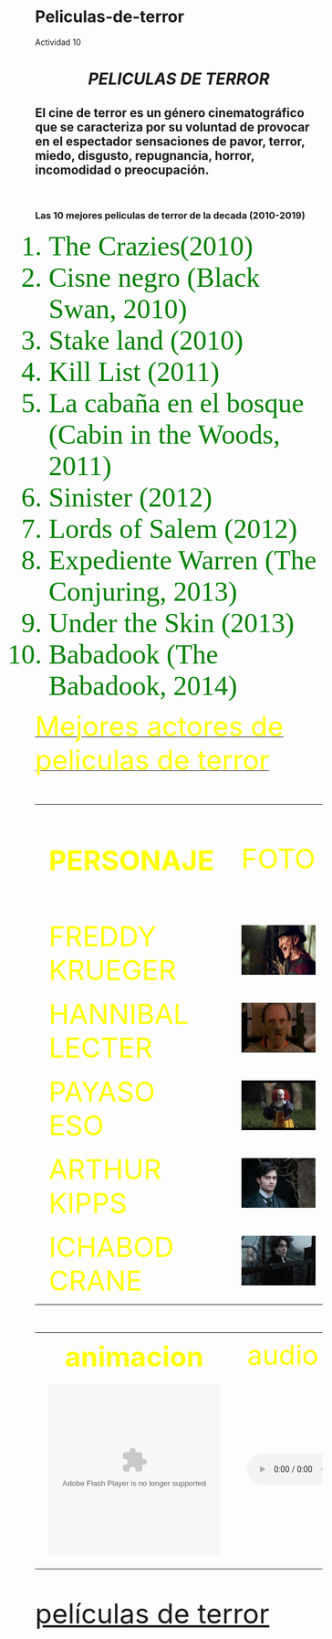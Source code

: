 # Peliculas-de-terror
Actividad 10
<HTML>
<HEAD>
<TITLE>PELICULAS DE TERROR</TITLE>
<link rel="stylesheet" href="css/estilos.css">
</HEAD>
<BODY>

<h1><CENTER> <B><I>PELICULAS DE TERROR</I></B> </CENTER> </h1>


<h2>
El cine de terror es un género cinematográfico que se caracteriza por su voluntad de provocar en el espectador sensaciones de pavor, terror, miedo, disgusto, repugnancia, horror, incomodidad o preocupación. </h2> <BR>


<h3>
<B>Las 10 mejores peliculas de terror de la decada (2010-2019) </B></h3>

<OL TYPE="1"><font color= GREEN size="12" align="rigth" face="Times New Roman">

<LI>The Crazies(2010)</LI>
<LI>Cisne negro (Black Swan, 2010)</LI>
<LI>Stake land (2010)</LI>
<LI>Kill List (2011)</LI>
<LI>La cabaña en el bosque (Cabin in the Woods, 2011)</LI>
<LI>Sinister (2012)</LI>
<LI>Lords of Salem (2012)</LI>
<LI>Expediente Warren (The Conjuring, 2013)</LI>
<LI>Under the Skin (2013)</LI>
<LI>Babadook (The Babadook, 2014)</LI></font>
</OL> 


<U><font color="YELLOW" SIZE="23">Mejores actores de peliculas de terror</U>
<TABLE ></FONT>
<TR>
<TH WIDTH="40%">PERSONAJE</TH>
<TD> FOTO</TD>
<TD>NOMBRE DEL ACTOR</TD>

</TR>

<TR>
<TD>FREDDY KRUEGER</TD>
<TD align="center"><img src="ROBERT.ENGLUND.jpg"</TD>
<TD>ROBERT ENGLUND</TD>
</TR>

<TR>
<TD>HANNIBAL LECTER</TD>
<TD align="center"><img src="ANTHONY.HOPKINS.jpg"</TD>
<TD>ANTHONY HOPKINS</TD>
</TR>

<TR>
<TD>PAYASO ESO</TD>
<TD align="center"><img src="TIM.CURRY.jpg"</TD>
<TD>TIM CURRY</TD>
</TR>


<TR>
<TD>ARTHUR KIPPS</TD>
<TD align="center"><img src="DANIEL.RADCLIFFE.jpg"</TD>
<TD>DANIEL RADCLIFFE</TD>
</TR>

<TR>
<TD>ICHABOD CRANE</TD>
<TD align="center"><img src="JOHNNY.DEPP.jpg"</TD>
<TD>JOHNNY DEPP</TD>
</TR>
</TABLE>




<p>
<table><TR>
<TH WIDTH="40%">animacion</TH>
<TD>audio</TD>
<TD>video</TD>

</TR>

<tr>
<td><OBJECT TYPE="APPLICATION/X-SHOCKWAVE-FLASH" DATA="ATOMO.SWF" WITH="150" HEIGHT="300">
<PARAM NAME="MOVIE" VALUE="ATOMO.SWF" />
<PARAM NAME="wmode" value="transparent" />
</OBJECT></td>

<td>

<audio controls="controls" autoplay="autoplay" loop="loop" preload="" >
<source src="avicii-wake-me-up.mp3" type="audio/mp3"/>
<source src="avicii-wake-me-up.ogg" type="audio/ogg"/>
</audio></td>


<td>
<video width="390" height="270" controls="controls" poster=img.jpg">
<source src="video.mp4" type="video/mp4"/>
<source src="video.ogg" type="video/ogg"/>
</video></td></tr>

</table>
</p>
<p><a href=https://es.wikipedia.org/wiki/Cine_de_terror>películas de terror</a>
</BODY>
</HTML>



